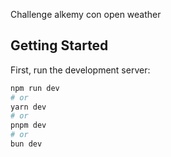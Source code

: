 Challenge alkemy con open weather

## Getting Started

First, run the development server:

```bash
npm run dev
# or
yarn dev
# or
pnpm dev
# or
bun dev
```
